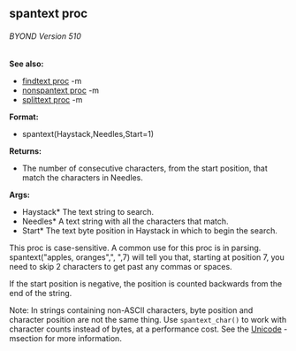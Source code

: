 ## spantext proc 
###### BYOND Version 510
**See also:**
*   [findtext proc](/ref/proc/findtext.md) -m
*   [nonspantext proc](/ref/proc/nonspantext.md) -m
*   [splittext proc](/ref/proc/splittext.md) -m
<!-- -->
**Format:**
*   spantext(Haystack,Needles,Start=1)
<!-- -->
**Returns:**
*   The number of consecutive characters, from the start position, that
    match the characters in Needles.
<!-- -->
**Args:**
*   Haystack* The text string to search.
*   Needles* A text string with all the characters that match.
*   Start* The text byte position in Haystack in which to begin the
    search.


This proc is case-sensitive. A common use for this proc is in
parsing. spantext(\"apples, oranges\",\", \",7) will tell you that,
starting at position 7, you need to skip 2 characters to get past any
commas or spaces. 

If the start position is negative, the
position is counted backwards from the end of the string. 

Note:
In strings containing non-ASCII characters, byte position and character
position are not the same thing. Use `spantext_char()` to work with
character counts instead of bytes, at a performance cost. See the
[Unicode](/ref/%7Bnotes%7D/Unicode.md) -msection for more information.